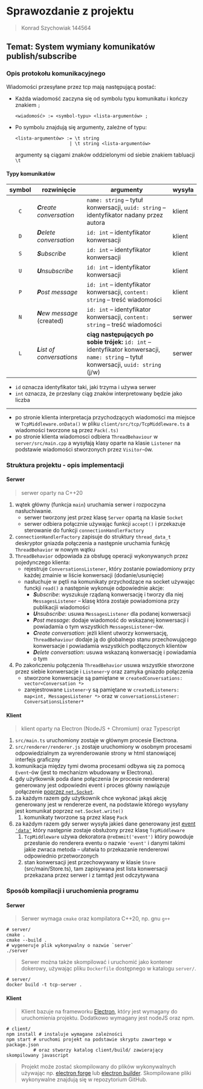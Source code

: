 # Sprawozdanie z projektu

> Konrad Szychowiak 144564

## Temat: System wymiany komunikatów publish/subscribe

### Opis protokołu komunikacyjnego

Wiadomości przesyłane przez tcp mają następującą postać:

* Każda wiadomość zaczyna się od symbolu typu komunikatu i kończy znakiem `;`
    ```
    <wiadomość> := <symbol-typu> <lista-argumentów> ;
    ```

* Po symbolu znajdują się argumenty, zależne of typu:
  ```
  <lista-argumentów> := \t string 
                      | \t string <lista-argumentów>
    ```
  argumenty są ciągami znaków oddzielonymi od siebie znakiem tabluacji `\t`

#### Typy komunikatów

| symbol | rozwinięcie                 | argumenty                                                                                                                               | wysyła |
|:------:|-----------------------------|-----------------------------------------------------------------------------------------------------------------------------------------|--------|
|  `C`   | _**C**reate conversation_   | `name: string` – tytuł konwersacji, `uuid: string` – identyfikator nadany przez autora                                                  | klient |
|  `D`   | _**D**elete conversation_   | `id: int` – identyfikator konwersacji                                                                                                   | klient |
|  `S`   | _**S**ubscribe_             | `id: int` – identyfikator konwersacji                                                                                                   | klient |
|  `U`   | _**U**nsubscribe_           | `id: int` – identyfikator konwersacji                                                                                                   | klient |
|  `P`   | _**P**ost message_          | `id: int` – identyfikator konwersacji, `content: string` – treść wiadomości                                                             | klient |
|  `N`   | _**N**ew message_ (created) | `id: int` – identyfikator konwersacji, `content: string` – treść wiadomości                                                             | serwer |
|  `L`   | _**L**ist of conversations_ | **ciąg następujących po sobie trójek:** `id: int` – identyfikator konwersacji, `name: string` – tytuł konwersacji, `uuid: string` (j/w) | serwer |

* `id` oznacza identyfikator taki, jaki trzyma i używa serwer
* `int` oznacza, że przesłany ciąg znaków interpretowany będzie jako liczba

---

* po stronie klienta interpretacja przychodzących wiadomości ma miejsce w `TcpMiddleware.onData()` w pliku `client/src/tcp/TcpMiddleware.ts` a wiadomości tworzone są przez `Pack(.ts)`
* po stronie klienta wiadomosci odbiera `ThreadBehaviour` w `server/src/main.cpp` a wysyłają klasy oparte na klasie `Listener` na podstawie wiadomości stworzonych przez `Visitor`-ów.

### Struktura projektu - opis implementacji

#### Serwer

> serwer oparty na C++20

1. wątek główny (funkcja `main`) uruchamia serwer i rozpoczyna nasłuchiwanie.
   + serwer tworzony jest przez klasę `Server` opartą na klasie `Socket`
   + serwer odbiera połącznie używając funkcji `accept()` i przekazuje sterowanie do funkcji `connectionHandlerFactory`
2. `connectionHandlerFactory` zapisuje do struktury `thread_data_t` deskryptor gniazda połączenia a następnie uruchamia funkcję `ThreadBehavior` w nowym wątku
3. `ThreadBehavior` odpowiada za obsługę operacji wykonywanych przez pojedynczego klienta:
   + rejestruje `ConversationsListener`, który zostanie powiadomiony przy każdej zmainie w liście konwersacji (dodanie/usunięcie)
   + nasłuchuje w pętli na komunikaty przychodzące na socket używając funckji `read()` a następnie wykonuje odpowiednie akcje:
     - _**S**ubscribe_: wyszukuje rządaną konwersację i tworzy dla niej `MessagesListener` – klasę która zostaje powiadomiona przy publikacjii wiadomości
     - _**U**nsubscribe_: usuwa `MessagesListener` dla podanej konwersacji 
     - _**P**ost message_: dodaje wiadomość do wskazanej konwersacji i powiadamia o tym wszystkich `MessagesListener`-ów.
     - _**C**reate conversation_: jeżli klient utworzy konwersację, `ThreadBehaviour` dodaje ją do globalnego stanu przechowującego konwersacje i powiadamia wszystkich podłączonych klientów
     - _**D**elete conversation_: usuwa wskazaną konwersację i powiadamia o tym
4. Po zakończeniu połączenia `ThreadBehavior` usuwa wszystkie stworzone przez siebie konwersacje i `Listener`-y oraz zamyka gniazdo połączenia
   + stworzone konwersacje są pamiętane w `createdConversations: vector<Conversation *>`
   + zarejestrowane `Listener`-y są pamiętane w `createdListeners: map<int, MessagesListener *>` oraz w `conversationsListener: ConversationsListener*`
  
#### Klient
> klient oparty na Electron (NodeJS + Chromium) oraz Typescript

1. `src/main.ts` uruchomiony zostaje w głównym procesie Electrona.
2. `src/renderer/renderer.js` zostaje uruchomiony w osobnym procesami odpowiedzialnym za wyrenderowanie strony w html stanowiącej interfejs graficzny
3. komunikacja między tymi dwoma procesami odbywa się za pomocą `Event`-ów (jest to mechanizm wbudowany w Electrona).
4. gdy użytkownik poda dane połączenia (w procesie renderera) generowany jest odpowiedni event i proces główny nawiązuje połączenie [poprzez `net.Socket`](https://nodejs.org/api/net.html#class-netsocket).
5. za każdym razem gdy użytkownik chce wykonać jakąś akcję generowany jest w rendererze event, na podstawie którego wysyłany jest komunikat poprzez `net.Socket.write()`
   1. komunikaty tworzone są przez klasę `Pack`
6. za każdym razem gdy serwer wysyła jakieś dane
generowany jest [event `'data'`](https://nodejs.org/api/net.html#event-data)
który następnie zostaje obsłużony przez klasę `TcpMiddleware`
   1. `TcpMiddleware` używa dekoratora `@reEmmit('event')` który powoduje przesłanie do renderera eventu o nazwie
   `'event'` i danymi takimi jakie zwraca metoda – ułatwia to przekazanie rendererowi odpowiednio przetworzonych
   2. stan konwersacji jest przechowywany w klasie `Store` (src/main/Store.ts), tam zapisywana jest lista konwersacji przekazana przez serwer i z tamtąd jest odczytywana

### Sposób kompilacji i uruchomienia programu

#### Serwer
> Serwer wymaga `cmake` oraz kompilatora C++20, np. gnu `g++`

```shell
# server/
cmake . 
cmake --build .
# wygeneruje plik wykonywalny o nazwie `server`
./server
```

> Serwer można także skompilować i uruchomić jako kontener dokerowy, 
> używając pliku `Dockerfile` dostępnego w katalogu `server/`.

```shell
# server/
docker build -t tcp-server .
```

#### Klient
> Klient bazuje na frameworku [Electron](https://www.electronjs.org/docs/latest/tutorial/quick-start),
> który jest wymagany do uruchomienia projektu.
> Dodatkowo wymagany jest nodeJS oraz npm.

```shell
# client/
npm install # instaluje wymagane zależności
npm start # uruchomi projekt na podstawie skryptu zawartego w package.json
          # oraz stworzy katalog client/build/ zawierający skompilowany javascript
```

> Projekt może zostać skompilowany do plików wykonywalnych 
> używając np. [electron forge](https://www.electronforge.io/) lub [electron builder](https://www.electron.build/).
> Skompilowane pliki wykonywalne znajdują się w repozytorium GitHub.
